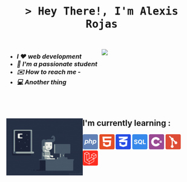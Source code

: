 <h1 align="center">
    <samp>
    &gt; Hey There!, I'm Alexis Rojas</b>
    </samp>
</h1><br>

[<img align="right" width="50%" src="https://github-readme-stats.vercel.app/api/top-langs/?username=Alexis1476&theme=nord&layout=compact">](https://metrics.lecoq.io/ouuan#gh-dark-mode-only)
<!-- [<img align="right" width="50%" src="https://github-readme-stats.vercel.app/api/top-langs/?username=Alexis1476&theme=light&layout=compact">](https://metrics.lecoq.io/ouuan#gh-light-mode-only) -->

<h3>
    <ul>
        <li><i>I ❤️ web development</i></li>
        <li><i>📕 I'm a passionate student</i></li>
        <li><i>✉️ How to reach me -</i></li>
        <li><i>💻 Another thing</i></li>
    </ul>
</h3><br><br>

<div>
    <img align="left" width=40% src="./imgs/programming.gif"/>
    <div>
        <h2>I'm currently learning :</h2>
        <img height=40 src="./imgs/php.svg"/>
        <img height=40 src="./imgs/html.svg"/>
        <img height=40 src="./imgs/css.svg"/>
        <img height=40 src="./imgs/sql.svg"/>
        <img height=40 src="./imgs/cSharp.svg"/>
        <img height=40 src="./imgs/git.svg"/>
        <img height=40 src="./imgs/laravel.svg"/>
    </div>
</div>

